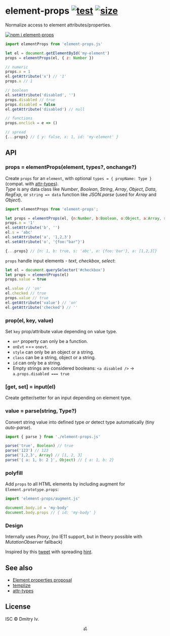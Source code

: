 # element-props <!--[![status](https://travis-ci.org/spectjs/element-props.svg)](https://travis-ci.org/spectjs/element-props)--> [![test](https://github.com/spectjs/element-props/actions/workflows/test.yml/badge.svg)](https://github.com/spectjs/element-props/actions/workflows/test.yml) [![size](https://img.shields.io/bundlephobia/minzip/element-props?label=size)](https://bundlephobia.com/result?p=element-props)

Normalize access to element attributes/properties.

[![npm i element-props](https://nodei.co/npm/element-props.png?mini=true)](https://nodei.co/npm/element-props/)

```js
import elementProps from 'element-props.js'

let el = document.getElementById('my-element')
props = elementProps(el, { z: Number })

// numeric
props.x = 1
el.getAttribute('x') // '1'
props.x // 1

// boolean
el.setAttribute('disabled', '')
props.disabled // true
props.disabled = false
el.getAttribute('disabled') // null

// functions
props.onclick = e => ()

// spread
{...props} // { y: false, x: 1, id: 'my-element' }
```

## API

### props = elementProps(element, types?, onchange?)

Create `props` for an `element`, with optional `types = { propName: Type }` (compat. with [attr-types](https://github.com/qwtel/attr-types)).<br/>
_Type_ is any data class like _Number_, _Boolean_, _String_, _Array_, _Object_, _Data_, _RegExp_, or `string => data` function like _JSON.parse_ (used for _Array_ and _Object_).

```js
import elementProps from 'element-props';

let props = elementProps(el, {n:Number, b:Boolean, o:Object, a:Array, s:String, d:Date}, (key, val) => {})
props.n = '1'
el.setAttribute('b', '')
el.s = 'abc'
el.setAttribute('a', '1,2,3')
el.setAttribute('o', '{foo:"bar"}')

{...props} // {n: 1, b: true, s: 'abc', o: {foo:'bar'}, a: [1,2,3]}
```

`props` handle input elements - _text_, _checkbox_, _select_:

```js
let el = document.querySelector('#checkbox')
let props = elementProps(el)
props.value = true

el.value // 'on'
el.checked // true
props.value // true
el.getAttribute('value') // 'on'
el.getAttribute('checked') // ''
```

### prop(el, key, value)

Set `key` prop/attribute value depending on value type.

* `on*` property can only be a function.
* `onEvt` === `onevt`.
* `style` can only be an object or a string.
* `class` can be a string, object or a string.
* `id` can only be a string.
* Empty strings are considered booleans: `<a disabled />` → `a.props.disabled === true`

### [get, set] = input(el)

Create getter/setter for an input depending on element type.

### value = parse(string, Type?)

Convert string value into defined type _or_ detect type automatically (tiny _auto-parse_).

```js
import { parse } from './element-props.js'

parse('true', Boolean) // true
parse('123') // 123
parse('1,2,3', Array) // [1, 2, 3]
parse('{ a: 1, b: 2 }', Object) // { a: 1, b: 2}
```


### polyfill

Add `props` to all HTML elements by including augment for `Element.prototype.props`:

```js
import 'element-props/augment.js'

document.body.id = 'my-body'
document.body.props // { id: 'my-body' }
```

### Design

Internally uses _Proxy_, (no IE11 support, but in theory possible with  _MutationObserver_ fallback)

Inspired by this [tweet](https://twitter.com/WebReflection/status/1260948278977409026?s=20) with spreading [hint](https://github.com/tc39/proposal-object-rest-spread/issues/69#issuecomment-633232470).

## See also

* [Element properties proposal](https://github.com/developit/unified-element-properties-proposal)
* [templize](https://github.com/spectjs/templize)
* [attr-types](https://github.com/qwtel/attr-types)

## License

ISC © Dmitry Iv.

<p align="center">ॐ</p>
